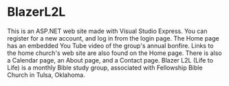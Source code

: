 BlazerL2L
=========
This is an ASP.NET web site made with Visual Studio Express.  You can register for a new account, and log in from the login page. 
The Home page has an embedded You Tube video of the group's annual bonfire. Links to the home church's web site are also found 
on the Home page. There is also a Calendar page, an About page, and a Contact page. Blazer L2L (Life to Life) is a monthly Bible 
study group, associated with Fellowship Bible Church in Tulsa, Oklahoma.
